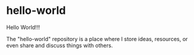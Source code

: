 # hello-world

Hello World!!!

The "hello-world" repository is a place where I store ideas, resources, or even share and discuss things with others.
